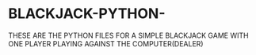 # BLACKJACK-PYTHON-
THESE ARE THE PYTHON FILES FOR A SIMPLE BLACKJACK GAME WITH ONE PLAYER PLAYING AGAINST THE COMPUTER(DEALER)

